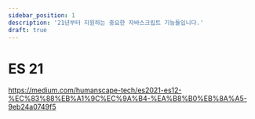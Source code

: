 ```yaml
---
sidebar_position: 1
description: '21년부터 지원하는 중요한 자바스크립트 기능들입니다.'
draft: true
---
```


# ES 21

https://medium.com/humanscape-tech/es2021-es12-%EC%83%88%EB%A1%9C%EC%9A%B4-%EA%B8%B0%EB%8A%A5-9eb24a0749f5
